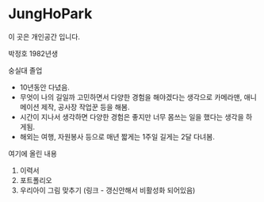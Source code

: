 # JungHoPark
이 곳은 개인공간 입니다.

박정호
1982년생

숭실대 졸업
  - 10년동안 다녔음.
  - 무엇이 나의 길일까 고민하면서 다양한 경험을 해야겠다는 생각으로 카메라맨, 애니메이션 제작, 공사장 작업꾼 등을 해봄.
  - 시간이 지나서 생각하면 다양한 경험은 좋지만 너무 몸쓰는 일을 했다는 생각을 하게됨.
  - 해외는 여행, 자원봉사 등으로 매년 짧게는 1주일 길게는 2달 다녀봄.
  
여기에 올린 내용
1. 이력서
2. 포트폴리오
3. 우리아이 그림 맞추기 (링크 - 갱신안해서 비활성화 되어있음)
